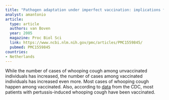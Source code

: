 ```yaml
---
title: "Pathogen adaptation under imperfect vaccination: implications for pertussis"
analyst: amantonio
article:
  type: article
  authors: van Boven
  year: 2005
  magazine: Proc Biol Sci
  link: https://www.ncbi.nlm.nih.gov/pmc/articles/PMC1559845/
  pubmed: PMC1559845
countries:
- Netherlands
---
```


While the number of cases of whooping cough among unvaccinated individuals has increased, the number of cases among vaccinated individuals has increased even more. Most cases of whooping cough happen among vaccinated.
Also, according to [data](http://www.cdc.gov/pertussis/downloads/pertuss-surv-report-2013.pdf) from the CDC, most patients with pertussis-induced whooping cough have been vaccinated.
